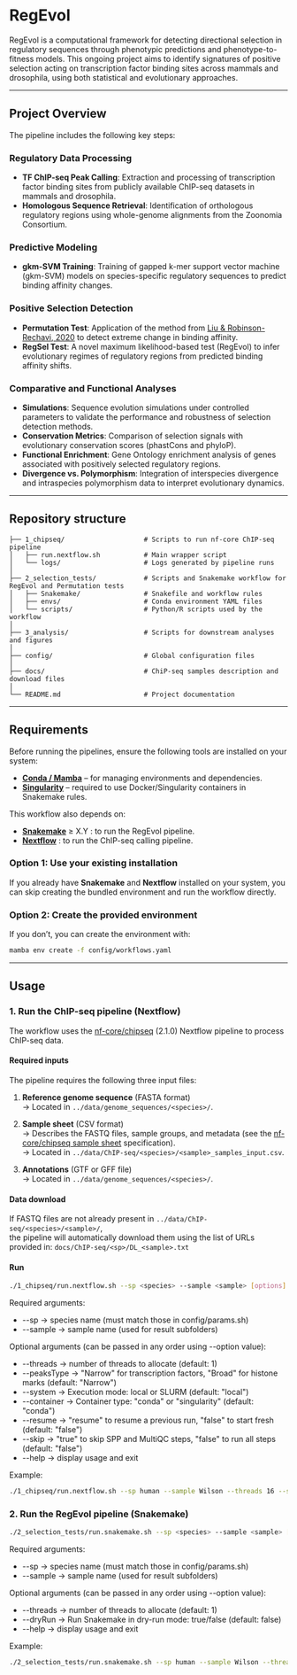 # RegEvol

RegEvol is a computational framework for detecting directional selection in regulatory sequences through phenotypic predictions and phenotype-to-fitness models. This ongoing project aims to identify signatures of positive selection acting on transcription factor binding sites across mammals and drosophila, using both statistical and evolutionary approaches.

---

## Project Overview
The pipeline includes the following key steps:

### Regulatory Data Processing
- **TF ChIP-seq Peak Calling**: Extraction and processing of transcription factor binding sites from publicly available ChIP-seq datasets in mammals and drosophila.
- **Homologous Sequence Retrieval**: Identification of orthologous regulatory regions using whole-genome alignments from the Zoonomia Consortium.

### Predictive Modeling
- **gkm-SVM Training**: Training of gapped k-mer support vector machine (gkm-SVM) models on species-specific regulatory sequences to predict binding affinity changes.

### Positive Selection Detection
- **Permutation Test**: Application of the method from [Liu & Robinson-Rechavi, 2020](https://www.science.org/doi/full/10.1126/sciadv.abc9863) to detect extreme change in binding affinity.
- **RegSel Test**: A novel maximum likelihood-based test (RegEvol) to infer evolutionary regimes of regulatory regions from predicted binding affinity shifts.

### Comparative and Functional Analyses
- **Simulations**: Sequence evolution simulations under controlled parameters to validate the performance and robustness of selection detection methods.
- **Conservation Metrics**: Comparison of selection signals with evolutionary conservation scores (phastCons and phyloP).
- **Functional Enrichment**: Gene Ontology enrichment analysis of genes associated with positively selected regulatory regions.
- **Divergence vs. Polymorphism**: Integration of interspecies divergence and intraspecies polymorphism data to interpret evolutionary dynamics.
---
## Repository structure

```
├── 1_chipseq/                    # Scripts to run nf-core ChIP-seq pipeline
│   ├── run.nextflow.sh           # Main wrapper script
│   └── logs/                     # Logs generated by pipeline runs
│
├── 2_selection_tests/            # Scripts and Snakemake workflow for RegEvol and Permutation tests 
│   ├── Snakemake/                # Snakefile and workflow rules
│   ├── envs/                     # Conda environment YAML files
│   └── scripts/                  # Python/R scripts used by the workflow
│
├── 3_analysis/                   # Scripts for downstream analyses and figures
│
├── config/                       # Global configuration files
│
├── docs/                         # ChiP-seq samples description and download files
│
└── README.md                     # Project documentation
```
---
## Requirements

Before running the pipelines, ensure the following tools are installed on your system:

- **[Conda / Mamba](https://docs.conda.io/en/latest/)** – for managing environments and dependencies.
- **[Singularity](https://sylabs.io/docs/)** – required to use Docker/Singularity containers in Snakemake rules.

This workflow also depends on:

- **[Snakemake](https://snakemake.readthedocs.io/)** ≥ X.Y : to run the RegEvol pipeline.
- **[Nextflow](https://www.nextflow.io/)** : to run the ChIP-seq calling pipeline.

### Option 1: Use your existing installation  
If you already have **Snakemake** and **Nextflow** installed on your system, you can skip creating the bundled environment and run the workflow directly.

### Option 2: Create the provided environment  
If you don’t, you can create the environment with:
```bash
mamba env create -f config/workflows.yaml
```

---

## Usage

### 1. Run the ChIP-seq pipeline (Nextflow)

The workflow uses the [nf-core/chipseq](https://nf-co.re/chipseq) (2.1.0) Nextflow pipeline to process ChIP-seq data. 

#### Required inputs
The pipeline requires the following three input files:

1. **Reference genome sequence** (FASTA format)  
   → Located in `../data/genome_sequences/<species>/`.

2. **Sample sheet** (CSV format)  
   → Describes the FASTQ files, sample groups, and metadata (see the [nf-core/chipseq sample sheet](https://nf-co.re/chipseq/usage#samplesheet-input) specification).  
   → Located in `../data/ChIP-seq/<species>/<sample>_samples_input.csv`.

3. **Annotations** (GTF or GFF file)  
   → Located in `../data/genome_sequences/<species>/`.

#### Data download
If FASTQ files are not already present in `../data/ChIP-seq/<species>/<sample>/`,  
the pipeline will automatically download them using the list of URLs provided in: `docs/ChIP-seq/<sp>/DL_<sample>.txt`


#### Run
```bash
./1_chipseq/run.nextflow.sh --sp <species> --sample <sample> [options]
```

Required arguments:
- --sp → species name (must match those in config/params.sh)
- --sample → sample name (used for result subfolders)

Optional arguments (can be passed in any order using --option value):
- --threads → number of threads to allocate (default: 1)
- --peaksType → "Narrow" for transcription factors, "Broad" for histone marks (default: "Narrow")
- --system → Execution mode: local or SLURM (default: "local")
- --container → Container type: "conda" or "singularity" (default: "conda")
- --resume → "resume" to resume a previous run, "false" to start fresh (default: "false")
- --skip → "true" to skip SPP and MultiQC steps, "false" to run all steps (default: "false")
- --help → display usage and exit

Example:
```bash
./1_chipseq/run.nextflow.sh --sp human --sample Wilson --threads 16 --system SLURM --container singularity
```

### 2. Run the RegEvol pipeline (Snakemake)

```bash
./2_selection_tests/run.snakemake.sh --sp <species> --sample <sample> [options]
```

Required arguments:
- --sp → species name (must match those in config/params.sh)
- --sample → sample name (used for result subfolders)

Optional arguments (can be passed in any order using --option value):
- --threads → number of threads to allocate (default: 1)
- --dryRun → Run Snakemake in dry-run mode: true/false (default: false)
- --help → display usage and exit

Example:
```bash
./2_selection_tests/run.snakemake.sh --sp human --sample Wilson --threads 10 --dryRun true
```
